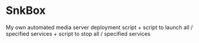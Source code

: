 # SnkBox
My own automated media server deployment script + script to launch all / specified services + script to stop all / specified services
